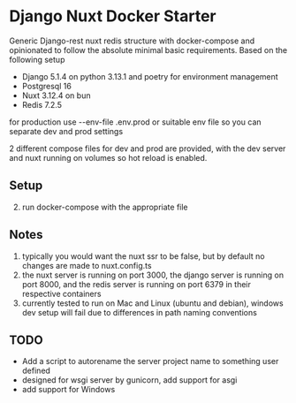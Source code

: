 # Django Nuxt Docker Starter

Generic Django-rest nuxt redis structure with docker-compose and opinionated to follow the absolute minimal basic requirements.
Based on the following setup

- Django 5.1.4 on python 3.13.1 and poetry for environment management
- Postgresql 16
- Nuxt 3.12.4 on bun
- Redis 7.2.5

for production use --env-file .env.prod or suitable env file so you can separate dev and prod settings

2 different compose files for dev and prod are provided, with the dev server and nuxt running on volumes so hot reload is enabled.

## Setup
2. run docker-compose with the appropriate file

## Notes
1. typically you would want the nuxt ssr to be false, but by default no changes are made to nuxt.config.ts
2. the nuxt server is running on port 3000, the django server is running on port 8000, and the redis server is running on port 6379 in their respective containers
3. currently tested to run on Mac and Linux (ubuntu and debian), windows dev setup will fail due to differences in path naming conventions

## TODO
- Add a script to autorename the server project name to something user defined
- designed for wsgi server by gunicorn, add support for asgi
- add support for Windows